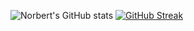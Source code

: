 ![Norbert's GitHub stats](https://github-readme-stats.vercel.app/api?username=azotamiota&show_icons=true&theme=dark)
[![GitHub Streak](https://streak-stats.demolab.com/?user=azotamiota&theme=dark)](https://git.io/streak-stats)

<!--### Hi there 👋


**azotamiota/azotamiota** is a ✨ _special_ ✨ repository because its `README.md` (this file) appears on your GitHub profile.

Here are some ideas to get you started:

- 🔭 I’m currently working on ...
- 🌱 I’m currently learning ...
- 👯 I’m looking to collaborate on ...
- 🤔 I’m looking for help with ...
- 💬 Ask me about ...
- 📫 How to reach me: ...
- 😄 Pronouns: ...
- ⚡ Fun fact: ...
-->
